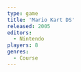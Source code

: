 ```yaml
---
type: game
title: 'Mario Kart DS'
released: 2005
editors: 
  - Nintendo
players: 8
genres:
  - Course
---
```

